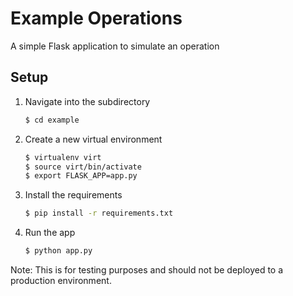 # Example Operations

A simple Flask application to simulate an operation

## Setup

1. Navigate into the subdirectory

   ```bash
   $ cd example
   ```

2. Create a new virtual environment

   ```bash
   $ virtualenv virt
   $ source virt/bin/activate
   $ export FLASK_APP=app.py
   ```

3. Install the requirements

   ```bash
   $ pip install -r requirements.txt
   ```

4. Run the app

   ```bash
   $ python app.py
   ```

Note: This is for testing purposes and should not be deployed to a production environment.